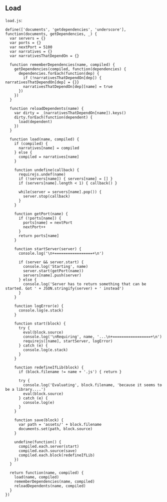 Load
----

`load.js`:


    define(['documents', 'getdependencies', 'underscore'], function(documents, getDependencies, _) {
      var servers = {}
      var ports = {}
      var nextPort = 5100
      var narratives = {}
      var narrativesThatDependOn = {}

      function rememberDependencies(name, compiled) {
        getDependencies(compiled, function(dependencies) {
          dependencies.forEach(function(dep) {
            if (!narrativesThatDependOn[dep]) { narrativesThatDependOn[dep] = {}}
            narrativesThatDependOn[dep][name] = true
          })
        })
      }

      function reloadDependents(name) {
        var dirty = _(narrativesThatDependOn[name]).keys()
        dirty.forEach(function(dependent) {
          load(dependent)
        })
      }
      
      function load(name, compiled) {
        if (compiled) {
          narratives[name] = compiled
        } else {
          compiled = narratives[name]
        }

        function undefine(callback) {
          requirejs.undef(name)
          if (!servers[name]) { servers[name] = [] }
          if (servers[name].length < 1) { callback() }
          
          while(server = servers[name].pop()) {
            server.stop(callback)
          }
        }

        function getPort(name) {
          if (!ports[name]) {
            ports[name] = nextPort
            nextPort++
          }
          return ports[name]
        }

        function startServer(server) {
          console.log('\n+=================+\n')

          if (server && server.start) {
            console.log('Starting', name)
            server.start(getPort(name))
            servers[name].push(server)
          } else {
            console.log('Server has to return something that can be started. Got ' + JSON.stringify(server) + ' instead')
          }
        }

        function logError(e) {
          console.log(e.stack)
        }

        function start(block) {
          try {
            eval(block.source)
            console.log('\nRequiring', name, '...\n+=================+\n')
            requirejs([name], startServer, logError)
          } catch (e) {
            console.log(e.stack)
          }
        }

        function redefineIfLib(block) {
          if (block.filename != name + '.js') { return }

          try {
            console.log('Evaluating', block.filename, 'because it seems to be a library....')
            eval(block.source)
          } catch (e) {
            console.log(e)
          }
        }

        function save(block) {
          var path = 'assets/' + block.filename
          documents.set(path, block.source)
        }

        undefine(function() {
          compiled.each.server(start)
          compiled.each.source(save)
          compiled.each.block(redefineIfLib)
        })
      }

      return function(name, compiled) {
        load(name, compiled)
        rememberDependencies(name, compiled)
        reloadDependents(name, compiled)
      }
    })
